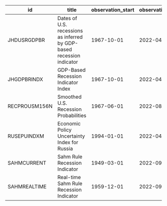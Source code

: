 | id            | title                                                                 | observation_start   | observation_end   |
|---------------|-----------------------------------------------------------------------|---------------------|-------------------|
| JHDUSRGDPBR   | Dates of U.S. recessions as inferred by GDP-based recession indicator | 1967-10-01          | 2022-04-01        |
| JHGDPBRINDX   | GDP-Based Recession Indicator Index                                   | 1967-10-01          | 2022-04-01        |
| RECPROUSM156N | Smoothed U.S. Recession Probabilities                                 | 1967-06-01          | 2022-08-01        |
| RUSEPUINDXM   | Economic Policy Uncertainty Index for Russia                          | 1994-01-01          | 2022-04-01        |
| SAHMCURRENT   | Sahm Rule Recession Indicator                                         | 1949-03-01          | 2022-09-01        |
| SAHMREALTIME  | Real-time Sahm Rule Recession Indicator                               | 1959-12-01          | 2022-09-01        |